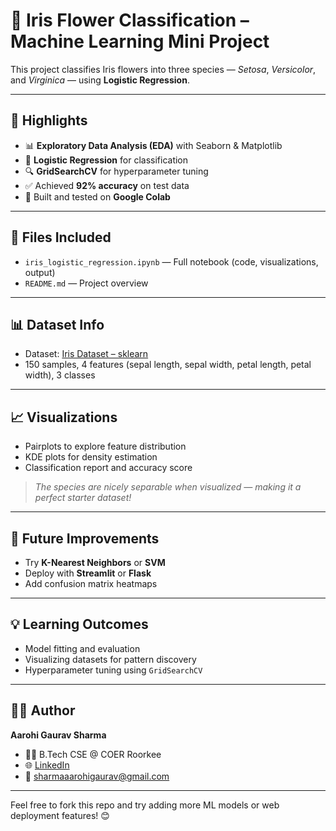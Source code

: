 # 🌸 Iris Flower Classification – Machine Learning Mini Project

This project classifies Iris flowers into three species — *Setosa*, *Versicolor*, and *Virginica* — using **Logistic Regression**.

---

## 📌 Highlights

- 📊 **Exploratory Data Analysis (EDA)** with Seaborn & Matplotlib
- 🎯 **Logistic Regression** for classification
- 🔍 **GridSearchCV** for hyperparameter tuning
- ✅ Achieved **92% accuracy** on test data
- 🧪 Built and tested on **Google Colab**

---

## 📁 Files Included
- `iris_logistic_regression.ipynb` — Full notebook (code, visualizations, output)
- `README.md` — Project overview

---

## 📊 Dataset Info

- Dataset: [Iris Dataset – sklearn](https://scikit-learn.org/stable/auto_examples/datasets/plot_iris_dataset.html)
- 150 samples, 4 features (sepal length, sepal width, petal length, petal width), 3 classes

---

## 📈 Visualizations

- Pairplots to explore feature distribution
- KDE plots for density estimation
- Classification report and accuracy score

> *The species are nicely separable when visualized — making it a perfect starter dataset!*

---

## 🔧 Future Improvements

- Try **K-Nearest Neighbors** or **SVM**
- Deploy with **Streamlit** or **Flask**
- Add confusion matrix heatmaps

---

## 💡 Learning Outcomes

- Model fitting and evaluation
- Visualizing datasets for pattern discovery
- Hyperparameter tuning using `GridSearchCV`

---

## 👩‍💻 Author

**Aarohi Gaurav Sharma**  
- 🧑‍🎓 B.Tech CSE @ COER Roorkee  
- 🌐 [LinkedIn](https://www.linkedin.com/in/aarohi-gaurav-sharma-b0a200300)  
- 📧 sharmaaarohigaurav@gmail.com

---

Feel free to fork this repo and try adding more ML models or web deployment features! 😊
